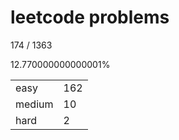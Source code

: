 # leetcode problems

174 / 1363

12.770000000000001%

|        |     |
| ------ | --- |
| easy   | 162  |
| medium | 10   |
| hard   | 2   |


